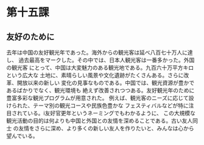 # 第十五課
## 友好のために
去年は中国の友好観光年であった。海外からの観光客は延べ八百七十万人に達し、
過去最高をマークした。その中では、日本人観光客は一番多かった。外国の観光客
にとって、中国は大変魅力のある観光地である。九百六十万平方キロという広大な
土地に、素晴らしい風景や文化遺跡がたくさんある。さらに改革、開放以来の新しい
変化の見事なものである。中国では、観光資源が豊かであるばかりでなく、観光環境も
絶えず改善されつつある。友好観光年のために豊富多彩な観光プログラムが用意された。
例えば、観光客のニーズに応じて設けられた、テーマ別の観光コースや民族色豊かな
フェスティバルなどが特に注目されている。i友好官更年というネーミングでもわかるように、
この大規模な観光活動の目的は何よりも中国と外国との友情を深めることである。古い友人同士
の友情をさらに深め、より多くの新しい友人を作りたいと、みんなは心から望んでいる。
